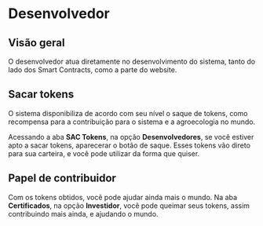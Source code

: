 # Desenvolvedor

## Visão geral

O desenvolvedor atua diretamente no desenvolvimento do sistema, tanto do lado dos Smart Contracts, como a parte do website.

## Sacar tokens

O sistema disponibiliza de acordo com seu nível o saque de tokens, como recompensa para a contribuição para o sistema e a agroecologia no mundo.

Acessando a aba **SAC Tokens**, na opção **Desenvolvedores**, se você estiver apto a sacar tokens, aparecerar o botão de saque. Esses tokens vão direto para sua carteira, e você pode utilizar da forma que quiser.

## Papel de contribuidor

Com os tokens obtidos, você pode ajudar ainda mais o mundo. Na aba **Certificados**, na opção **Investidor**, você pode queimar seus tokens, assim contribuindo mais ainda, e ajudando o mundo.